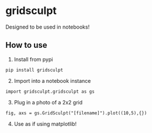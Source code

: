 # gridsculpt

Designed to be used in notebooks!

## How to use

1. Install from pypi

```
pip install gridsculpt
```

2. Import into a notebook instance

```
import gridsculpt.gridsculpt as gs
```

3. Plug in a photo of a 2x2 grid

```
fig, axs = gs.GridSculpt("[filename]").plot((10,5),{})
```

4. Use as if using matplotlib!
